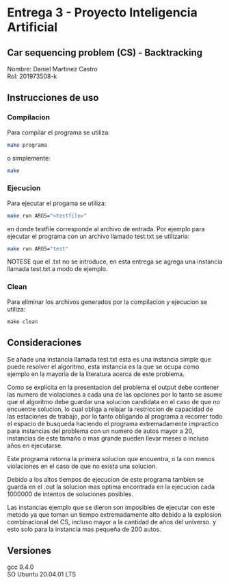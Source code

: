 # Entrega 3 - Proyecto Inteligencia Artificial
## Car sequencing problem (CS) - Backtracking

Nombre: Daniel Martinez Castro  
Rol: 201973508-k

## Instrucciones de uso
### Compilacion
Para compilar el programa se utiliza:
```bash
make programa
```
o simplemente:
```bash
make
```
### Ejecucion
Para ejecutar el progama se utiliza:
```bash
make run ARGS="<testfile>"
```
en donde testfile corresponde al archivo de entrada. Por ejemplo para ejecutar el programa con un archivo llamado test.txt se utilizaria:
```bash
make run ARGS="test"
```
NOTESE que el .txt no se introduce, en esta entrega se agrega una instancia llamada test.txt a modo de ejemplo.
### Clean
Para eliminar los archivos generados por la compilacion y ejecucion se utiliza:
```
make clean
``` 
## Consideraciones
Se añade una instancia llamada test.txt esta es una instancia simple que puede resolver el algoritmo, esta instancia es la que se ocupa como ejemplo en la mayoria de la literatura acerca de este problema.

Como se explicita en la presentacion del problema el output debe contener las numero de violaciones a cada una de las opciones por lo tanto se asume que el algoritmo debe guardar una solucion candidata en el caso de que no encuentre solucion, lo cual obliga a relajar la restriccion de capacidad de las estaciones de trabajo, por lo tanto obligando al programa a recorrer todo el espacio de busqueda haciendo el programa extremadamente impractico para instancias del problema con un numero de autos mayor a 20, instancias de este tamaño o mas grande pueden llevar meses o incluso años en ejecutarse.  

Este programa retorna la primera solucion que encuentra, o la con menos violaciones en el caso de que no exista una solucion.  

Debido a los altos tiempos de ejecucion de este programa tambien se guarda en el .out la solucion mas optima encontrada en la ejecucion cada 1000000 de intentos de soluciones posibles.  

Las instancias ejemplo que se dieron son imposibles de ejecutar con este metodo ya que toman un tiempo extremadamente alto debido a la explosion combinacional del CS, incluso mayor a la cantidad de años del universo. y esto solo para la instancia mas pequeña de 200 autos.

## Versiones
gcc 9.4.0  
SO Ubuntu 20.04.01 LTS  